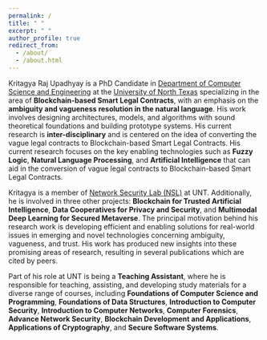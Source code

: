 ```yaml
---
permalink: /
title: " "
excerpt: " "
author_profile: true
redirect_from: 
  - /about/
  - /about.html
---
```


Kritagya Raj Upadhyay is a PhD Candidate in [Department of Computer Science and Engineering](https://computerscience.engineering.unt.edu/) at the [University of North Texas](https://www.unt.edu/) specializing in the area of **Blockchain-based Smart Legal Contracts**, with an emphasis on the **ambiguity and vagueness resolution in the natural language**. His work involves designing architectures, models, and algorithms with sound theoretical foundations and building prototype systems. His current research is **inter-disciplinary** and is centered on the idea of converting the vague legal contracts to Blockchain-based Smart Legal Contracts. His current research focuses on the key enabling technologies such as **Fuzzy Logic**, **Natural Language Processing**, and **Artificial Intelligence** that can aid in the conversion of vague legal contracts to Blockchain-based Smart Legal Contracts.

Kritagya is a member of [Network Security Lab (NSL)](https://nsl.cse.unt.edu/content/kritagya-upadhyay-phd-student) at UNT. Additionally, he is involved in three other projects: **Blockchain for Trusted Artificial Intelligence**, **Data Cooperatives for Privacy and Security**, and **Multimodal Deep Learning for Secured Metaverse**. The principal motivation behind his research work is developing efficient and enabling solutions for real-world issues in emerging and novel technologies concerning ambiguity, vagueness, and trust. His work has produced new insights into these promising areas of research, resulting in several publications which are cited by peers.

Part of his role at UNT is being a **Teaching Assistant**, where he is responsible for teaching, assisting, and developing study materials for a diverse range of courses, including **Foundations of Computer Science and Programming**, **Foundations of Data Structures**, **Introduction to Computer Security**, **Introduction to Computer Networks**, **Computer Forensics**, **Advance Network Security**, **Blockchain Development and Applications**, **Applications of Cryptography**, and **Secure Software Systems**.